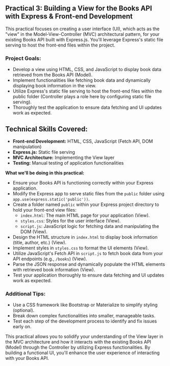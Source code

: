 ## Practical 3: Building a View for the Books API with Express & Front-end Development

This practical focuses on creating a user interface (UI), which acts as the "view" in the Model-View-Controller (MVC) architectural pattern, for your existing Books API built with Express.js. You'll leverage Express's static file serving to host the front-end files within the project.

### Project Goals:

- Develop a view using HTML, CSS, and JavaScript to display book data retrieved from the Books API (Model).
- Implement functionalities like fetching book data and dynamically displaying book information in the view.
- Utilize Express's static file serving to host the front-end files within the public folder (Controller plays a role here by configuring static file serving).
- Thoroughly test the application to ensure data fetching and UI updates work as expected.

## Technical Skills Covered:

- **Front-end Development:** HTML, CSS, JavaScript (Fetch API, DOM manipulation)
- **Express.js:** Static file serving
- **MVC Architecture:** Implementing the View layer
- **Testing:** Manual testing of application functionalities

**What we'll be doing in this practical:**

- Ensure your Books API is functioning correctly within your Express application.
- Modify the Express app to serve static files from the `public` folder using `app.use(express.static('public'))`.
- Create a folder named `public` within your Express project directory to hold your front-end view files:
  - `index.html`: The main HTML page for your application (View).
  - `styles.css`: Styles for the user interface (View).
  - `script.js`: JavaScript logic for fetching data and manipulating the DOM (View).
- Design the HTML structure in `index.html` to display book information (title, author, etc.) (View).
- Implement styles in `styles.css` to format the UI elements (View).
- Utilize JavaScript's Fetch API in `script.js` to fetch book data from your API endpoints (e.g., `/books`) (View).
- Parse the JSON response and dynamically populate the HTML elements with retrieved book information (View).
- Test your application thoroughly to ensure data fetching and UI updates work as expected.

### Additional Tips:

- Use a CSS framework like Bootstrap or Materialize to simplify styling (optional).
- Break down complex functionalities into smaller, manageable tasks.
- Test each step of the development process to identify and fix issues early on.

This practical allows you to solidify your understanding of the View layer in the MVC architecture and how it interacts with the existing Books API (Model) through the Controller by utilizing Express functionalities. By building a functional UI, you'll enhance the user experience of interacting with your Books API.
